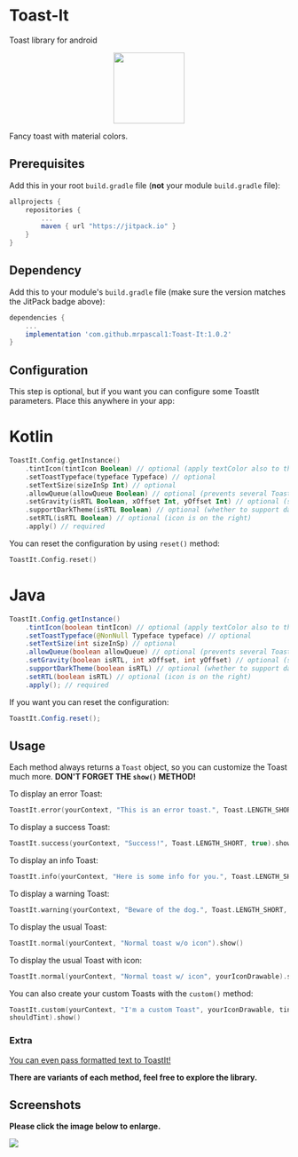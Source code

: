 # Toast-It
Toast library for android


<div align="center">
	<img src="https://imgur.com/a/5Zh66tz" width="128">
</div>

Fancy toast with material colors.

## Prerequisites

Add this in your root `build.gradle` file (**not** your module `build.gradle` file):

```gradle
allprojects {
	repositories {
		...
		maven { url "https://jitpack.io" }
	}
}
```

## Dependency

Add this to your module's `build.gradle` file (make sure the version matches the JitPack badge above):

```gradle
dependencies {
	...
	implementation 'com.github.mrpascal1:Toast-It:1.0.2'
}
```

## Configuration

This step is optional, but if you want you can configure some ToastIt parameters. Place this anywhere in your app:

# Kotlin
```kotlin
ToastIt.Config.getInstance()
    .tintIcon(tintIcon Boolean) // optional (apply textColor also to the icon)
    .setToastTypeface(typeface Typeface) // optional
    .setTextSize(sizeInSp Int) // optional
    .allowQueue(allowQueue Boolean) // optional (prevents several Toasts from queuing)
    .setGravity(isRTL Boolean, xOffset Int, yOffset Int) // optional (set toast gravity, offsets are optional)
    .supportDarkTheme(isRTL Boolean) // optional (whether to support dark theme or not)
    .setRTL(isRTL Boolean) // optional (icon is on the right)
    .apply() // required
```

You can reset the configuration by using `reset()` method:

```kotlin
ToastIt.Config.reset()
```

# Java
```java
ToastIt.Config.getInstance()
    .tintIcon(boolean tintIcon) // optional (apply textColor also to the icon)
    .setToastTypeface(@NonNull Typeface typeface) // optional
    .setTextSize(int sizeInSp) // optional
    .allowQueue(boolean allowQueue) // optional (prevents several Toasts from queuing)
    .setGravity(boolean isRTL, int xOffset, int yOffset) // optional (set toast gravity, offsets are optional)
    .supportDarkTheme(boolean isRTL) // optional (whether to support dark theme or not)
    .setRTL(boolean isRTL) // optional (icon is on the right)
    .apply(); // required
```

If you want you can reset the configuration:

```java
ToastIt.Config.reset();
```

## Usage

Each method always returns a `Toast` object, so you can customize the Toast much more. **DON'T FORGET THE `show()` METHOD!**

To display an error Toast:

``` kotlin
ToastIt.error(yourContext, "This is an error toast.", Toast.LENGTH_SHORT, true).show()
```
To display a success Toast:

``` kotlin
ToastIt.success(yourContext, "Success!", Toast.LENGTH_SHORT, true).show()
```
To display an info Toast:

``` kotlin
ToastIt.info(yourContext, "Here is some info for you.", Toast.LENGTH_SHORT, true).show()
```
To display a warning Toast:

``` kotlin
ToastIt.warning(yourContext, "Beware of the dog.", Toast.LENGTH_SHORT, true).show()
```
To display the usual Toast:

``` kotlin
ToastIt.normal(yourContext, "Normal toast w/o icon").show()
```
To display the usual Toast with icon:

``` kotlin
ToastIt.normal(yourContext, "Normal toast w/ icon", yourIconDrawable).show()
```

You can also create your custom Toasts with the `custom()` method:
``` kotlin
ToastIt.custom(yourContext, "I'm a custom Toast", yourIconDrawable, tintColor, duration, withIcon, 
shouldTint).show()
```
### Extra
[You can even pass formatted text to ToastIt!](https://github.com/mrpascal1/Toast-It/blob/f7d9b0d083e79856c062aed2902e66426e5375e8/app/src/main/java/com/shahid/toastitdemo/MainActivity.kt#L66)

**There are variants of each method, feel free to explore the library.**

## Screenshots

**Please click the image below to enlarge.**

<img src="https://raw.githubusercontent.com/GrenderG/Toasty/master/art/collage.png">
